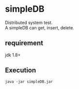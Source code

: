 # simpleDB
Distributed system test.<br>
A simpleDB can get, insert, delete.

## requirement
jdk 1.8+

## Execution
```java -jar simpleDB.jar```

